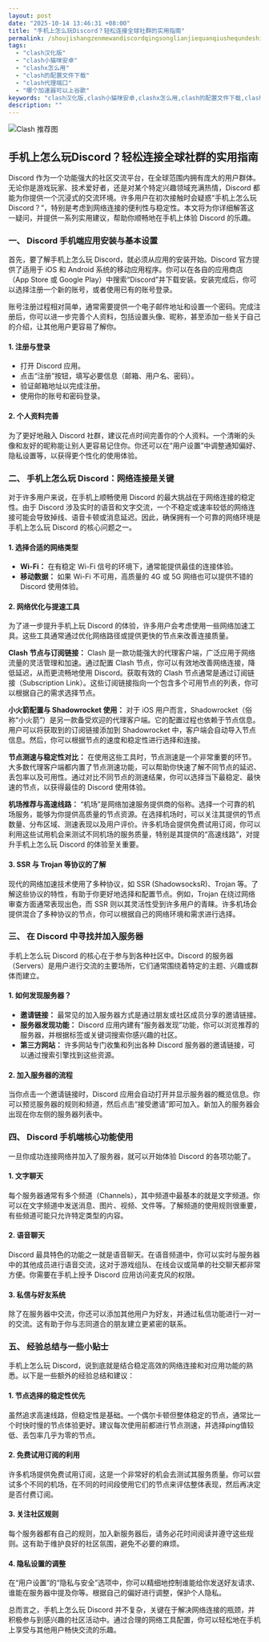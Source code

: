 ```yaml
---
layout: post
date: "2025-10-14 13:46:31 +08:00"
title: "手机上怎么玩Discord？轻松连接全球社群的实用指南"
permalink: /shoujishangzenmewandiscordqingsonglianjiequanqiushequndeshiyongzhinan/
tags:
  - "clash汉化版"
  - "clash小猫咪安卓"
  - "clashx怎么用"
  - "clash的配置文件下载"
  - "clash代理端口"
  - "哪个加速器可以上谷歌"
keywords: "clash汉化版,clash小猫咪安卓,clashx怎么用,clash的配置文件下载,clash代理端口,哪个加速器可以上谷歌"
description: ""
---
```


![Clash 推荐图](https://clashjd.github.io/assets/img/机场节点推荐.png)

## 手机上怎么玩Discord？轻松连接全球社群的实用指南


<p>Discord 作为一个功能强大的社区交流平台，在全球范围内拥有庞大的用户群体。无论你是游戏玩家、技术爱好者，还是对某个特定兴趣领域充满热情，Discord 都能为你提供一个沉浸式的交流环境。许多用户在初次接触时会疑惑“手机上怎么玩Discord？”，特别是考虑到网络连接的便利性与稳定性。本文将为你详细解答这一疑问，并提供一系列实用建议，帮助你顺畅地在手机上体验 Discord 的乐趣。</p>

<h3>一、 Discord 手机端应用安装与基本设置</h3>

<p>首先，要了解手机上怎么玩 Discord，就必须从应用的安装开始。Discord 官方提供了适用于 iOS 和 Android 系统的移动应用程序。你可以在各自的应用商店（App Store 或 Google Play）中搜索“Discord”并下载安装。安装完成后，你可以选择注册一个新的账号，或者使用已有的账号登录。</p>

<p>账号注册过程相对简单，通常需要提供一个电子邮件地址和设置一个密码。完成注册后，你可以进一步完善个人资料，包括设置头像、昵称，甚至添加一些关于自己的介绍，让其他用户更容易了解你。</p>

<h4>1. 注册与登录</h4>
<ul>
  <li>打开 Discord 应用。</li>
  <li>点击“注册”按钮，填写必要信息（邮箱、用户名、密码）。</li>
  <li>验证邮箱地址以完成注册。</li>
  <li>使用你的账号和密码登录。</li>
</ul>

<h4>2. 个人资料完善</h4>
<p>为了更好地融入 Discord 社群，建议花点时间完善你的个人资料。一个清晰的头像和友好的昵称能让别人更容易记住你。你还可以在“用户设置”中调整通知偏好、隐私设置等，以获得更个性化的使用体验。</p>

<h3>二、 手机上怎么玩 Discord：网络连接是关键</h3>

<p>对于许多用户来说，在手机上顺畅使用 Discord 的最大挑战在于网络连接的稳定性。由于 Discord 涉及实时的语音和文字交流，一个不稳定或速率较低的网络连接可能会导致掉线、语音卡顿或消息延迟。因此，确保拥有一个可靠的网络环境是手机上怎么玩 Discord 的核心问题之一。</p>

<h4>1. 选择合适的网络类型</h4>
<ul>
  <li><strong>Wi-Fi：</strong> 在有稳定 Wi-Fi 信号的环境下，通常能提供最佳的连接体验。</li>
  <li><strong>移动数据：</strong> 如果 Wi-Fi 不可用，高质量的 4G 或 5G 网络也可以提供不错的 Discord 使用体验。</li>
</ul>

<h4>2. 网络优化与提速工具</h4>
<p>为了进一步提升手机上玩 Discord 的体验，许多用户会考虑使用一些网络加速工具。这些工具通常通过优化网络路径或提供更快的节点来改善连接质量。</p>

<p><strong>Clash 节点与订阅链接：</strong> Clash 是一款功能强大的代理客户端，广泛应用于网络流量的灵活管理和加速。通过配置 Clash 节点，你可以有效地改善网络连接，降低延迟，从而更流畅地使用 Discord。获取有效的 Clash 节点通常是通过订阅链接（Subscription Link）。这些订阅链接指向一个包含多个可用节点的列表，你可以根据自己的需求选择节点。</p>

<p><strong>小火箭配置与 Shadowrocket 使用：</strong> 对于 iOS 用户而言，Shadowrocket（俗称“小火箭”）是另一款备受欢迎的代理客户端。它的配置过程也依赖于节点信息。用户可以将获取到的订阅链接添加到 Shadowrocket 中，客户端会自动导入节点信息。然后，你可以根据节点的速度和稳定性进行选择和连接。</p>

<p><strong>节点测速与稳定性对比：</strong> 在使用这些工具时，节点测速是一个非常重要的环节。大多数代理客户端都内置了节点测速功能，可以帮助你快速了解不同节点的延迟、丢包率以及可用性。通过对比不同节点的测速结果，你可以选择当下最稳定、最快速的节点，以获得最佳的 Discord 使用体验。</p>

<p><strong>机场推荐与高速线路：</strong> “机场”是网络加速服务提供商的俗称。选择一个可靠的机场服务，能够为你提供高质量的节点资源。在选择机场时，可以关注其提供的节点数量、分布区域、测速表现以及用户评价。许多机场会提供免费试用订阅，你可以利用这些试用机会来测试不同机场的服务质量，特别是其提供的“高速线路”，对提升手机上怎么玩 Discord 的体验至关重要。</p>

<h4>3. SSR 与 Trojan 等协议的了解</h4>
<p>现代的网络加速技术使用了多种协议，如 SSR (ShadowsocksR)、Trojan 等。了解这些协议的特性，有助于你更好地选择和配置节点。例如，Trojan 在绕过网络审查方面通常表现出色，而 SSR 则以其灵活性受到许多用户的青睐。许多机场会提供混合了多种协议的节点，你可以根据自己的网络环境和需求进行选择。</p>

<h3>三、 在 Discord 中寻找并加入服务器</h3>

<p>手机上怎么玩 Discord 的核心在于参与到各种社区中。Discord 的服务器（Servers）是用户进行交流的主要场所，它们通常围绕着特定的主题、兴趣或群体而建立。</p>

<h4>1. 如何发现服务器？</h4>
<ul>
  <li><strong>邀请链接：</strong> 最常见的加入服务器方式是通过朋友或社区成员分享的邀请链接。</li>
  <li><strong>服务器发现功能：</strong> Discord 应用内建有“服务器发现”功能，你可以浏览推荐的服务器，并根据标签或关键词搜索你感兴趣的社区。</li>
  <li><strong>第三方网站：</strong> 许多网站专门收集和列出各种 Discord 服务器的邀请链接，可以通过搜索引擎找到这些资源。</li>
</ul>

<h4>2. 加入服务器的流程</h4>
<p>当你点击一个邀请链接时，Discord 应用会自动打开并显示服务器的概览信息。你可以预览服务器的规则和频道，然后点击“接受邀请”即可加入。新加入的服务器会出现在你左侧的服务器列表中。</p>

<h3>四、 Discord 手机端核心功能使用</h3>

<p>一旦你成功连接网络并加入了服务器，就可以开始体验 Discord 的各项功能了。</p>

<h4>1. 文字聊天</h4>
<p>每个服务器通常有多个频道（Channels），其中频道中最基本的就是文字频道。你可以在文字频道中发送消息、图片、视频、文件等。了解频道的使用规则很重要，有些频道可能只允许特定类型的内容。</p>

<h4>2. 语音聊天</h4>
<p>Discord 最具特色的功能之一就是语音聊天。在语音频道中，你可以实时与服务器中的其他成员进行语音交流，这对于游戏组队、在线会议或简单的社交聊天都非常方便。你需要在手机上授予 Discord 应用访问麦克风的权限。</p>

<h4>3. 私信与好友系统</h4>
<p>除了在服务器中交流，你还可以添加其他用户为好友，并通过私信功能进行一对一的交流。这有助于你与志同道合的朋友建立更紧密的联系。</p>

<h3>五、 经验总结与一些小贴士</h3>

<p>手机上怎么玩 Discord，说到底就是结合稳定高效的网络连接和对应用功能的熟悉。以下是一些额外的经验总结和建议：</p>

<h4>1. 节点选择的稳定性优先</h4>
<p>虽然追求高速线路，但稳定性是基础。一个偶尔卡顿但整体稳定的节点，通常比一个时快时慢的节点体验更好。建议每次使用前都进行节点测速，并选择ping值较低、丢包率几乎为零的节点。</p>

<h4>2. 免费试用订阅的利用</h4>
<p>许多机场提供免费试用订阅，这是一个非常好的机会去测试其服务质量。你可以尝试多个不同的机场，在不同的时间段使用它们的节点来评估整体表现，然后再决定是否付费订阅。</p>

<h4>3. 关注社区规则</h4>
<p>每个服务器都有自己的规则，加入新服务器后，请务必花时间阅读并遵守这些规则。这有助于维护良好的社区氛围，避免不必要的麻烦。</p>

<h4>4. 隐私设置的调整</h4>
<p>在“用户设置”的“隐私与安全”选项中，你可以精细地控制谁能给你发送好友请求、谁能在服务器中提及你等。根据自己的偏好进行调整，保护个人隐私。</p>

<p>总而言之，手机上怎么玩 Discord 并不复杂，关键在于解决网络连接的瓶颈，并积极参与到感兴趣的社区活动中。通过合理的网络工具配置，你可以轻松地在手机上享受与其他用户畅快交流的乐趣。</p>